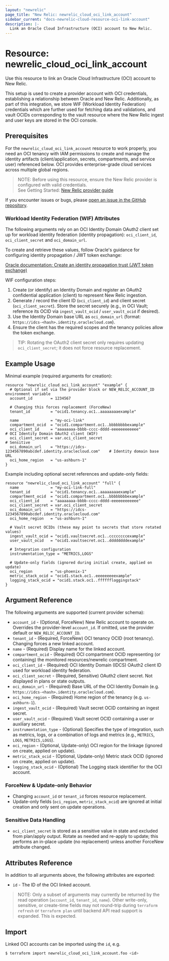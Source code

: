 ```yaml
---
layout: "newrelic"
page_title: "New Relic: newrelic_cloud_oci_link_account"
sidebar_current: "docs-newrelic-cloud-resource-oci-link-account"
description: |-
  Link an Oracle Cloud Infrastructure (OCI) account to New Relic.
---
```

# Resource: newrelic_cloud_oci_link_account

Use this resource to link an Oracle Cloud Infrastructure (OCI) account to New Relic.

This setup is used to create a provider account with OCI credentials, establishing a relationship between Oracle and New Relic. Additionally, as part of this integration, we store WIF (Workload Identity Federation) credentials which are further used for fetching data and validations, and vault OCIDs corresponding to the vault resource where the New Relic ingest and user keys are stored in the OCI console.

## Prerequisites

For the `newrelic_cloud_oci_link_account` resource to work properly, you need an OCI tenancy with IAM permissions to create and manage the identity artifacts (client/application, secrets, compartments, and service user) referenced below. OCI provides enterprise-grade cloud services across multiple global regions.

> NOTE: Before using this resource, ensure the New Relic provider is configured with valid credentials.  
> See Getting Started: [New Relic provider guide](https://registry.terraform.io/providers/newrelic/newrelic/latest/docs/guides/getting_started)

If you encounter issues or bugs, please [open an issue in the GitHub repository](https://github.com/newrelic/terraform-provider-newrelic/issues/new/choose).

### Workload Identity Federation (WIF) Attributes

The following arguments rely on an OCI Identity Domain OAuth2 client set up for workload identity federation (identity propagation): `oci_client_id`, `oci_client_secret` and `oci_domain_url`.

To create and retrieve these values, follow Oracle's guidance for configuring identity propagation / JWT token exchange:

[Oracle documentation: Create an identity propagation trust (JWT token exchange)](https://docs.oracle.com/en-us/iaas/Content/Identity/api-getstarted/json_web_token_exchange.htm#jwt_token_exchange__create-identity-propagation-trust)

WIF configuration steps:
1. Create (or identify) an Identity Domain and register an OAuth2 confidential application (client) to represent New Relic ingestion.
2. Generate / record the client ID (`oci_client_id`) and client secret (`oci_client_secret`). Store the secret securely (e.g., in OCI Vault; reference its OCID via `ingest_vault_ocid` / `user_vault_ocid` if desired).
3. Use the Identity Domain base URL as `oci_domain_url` (format: `https://idcs-<hash>.identity.oraclecloud.com`).
4. Ensure the client has the required scopes and the tenancy policies allow the token exchange.

> TIP: Rotating the OAuth2 client secret only requires updating `oci_client_secret`; it does not force resource replacement.

## Example Usage

Minimal example (required arguments for creation):

```hcl
resource "newrelic_cloud_oci_link_account" "example" {
  # Optional if set via the provider block or NEW_RELIC_ACCOUNT_ID environment variable
  account_id        = 1234567

  # Changing this forces replacement (ForceNew)
  tenant_id         = "ocid1.tenancy.oc1..aaaaaaaaexample"

  name              = "my-oci-link"
  compartment_ocid  = "ocid1.compartment.oc1..bbbbbbbbexample"
  oci_client_id     = "aaaaaaaa-bbbb-cccc-dddd-eeeeeeeeeeee"                     # OCI Identity Domain OAuth2 client (WIF)
  oci_client_secret = var.oci_client_secret                                        # Sensitive
  oci_domain_url    = "https://idcs-1234567890abcdef.identity.oraclecloud.com"    # Identity domain base URL
  oci_home_region   = "us-ashburn-1"
}
```

Example including optional secret references and update-only fields:

```hcl
resource "newrelic_cloud_oci_link_account" "full" {
  name              = "my-oci-link-full"
  tenant_id         = "ocid1.tenancy.oc1..aaaaaaaaexample"
  compartment_ocid  = "ocid1.compartment.oc1..bbbbbbbbexample"
  oci_client_id     = "aaaaaaaa-bbbb-cccc-dddd-eeeeeeeeeeee"
  oci_client_secret = var.oci_client_secret
  oci_domain_url    = "https://idcs-1234567890abcdef.identity.oraclecloud.com"
  oci_home_region   = "us-ashburn-1"

  # Vault secret OCIDs (these may point to secrets that store rotated values)
  ingest_vault_ocid = "ocid1.vaultsecret.oc1..ccccccccexample"
  user_vault_ocid   = "ocid1.vaultsecret.oc1..ddddddddexample"

  # Integration configuration
  instrumentation_type = "METRICS,LOGS"

  # Update-only fields (ignored during initial create, applied on update)
  oci_region        = "us-phoenix-1"
  metric_stack_ocid = "ocid1.stack.oc1..eeeeeeeeexample"
  logging_stack_ocid = "ocid1.stack.oc1..ffffffloggingstack"
}
```

## Argument Reference

The following arguments are supported (current provider schema):

- `account_id` - (Optional, ForceNew) New Relic account to operate on. Overrides the provider-level `account_id`. If omitted, use the provider default or `NEW_RELIC_ACCOUNT_ID`.
- `tenant_id` - (Required, ForceNew) OCI tenancy OCID (root tenancy). Changing forces a new linked account.
- `name` - (Required) Display name for the linked account.
- `compartment_ocid` - (Required) OCI compartment OCID representing (or containing) the monitored resources/newrelic compartment.
- `oci_client_id` - (Required) OCI Identity Domain (IDCS) OAuth2 client ID used for workload identity federation.
- `oci_client_secret` - (Required, Sensitive) OAuth2 client secret. Not displayed in plans or state outputs.
- `oci_domain_url` - (Required) Base URL of the OCI Identity Domain (e.g. `https://idcs-<hash>.identity.oraclecloud.com`).
- `oci_home_region` - (Required) Home region of the tenancy (e.g. `us-ashburn-1`).
- `ingest_vault_ocid` - (Required) Vault secret OCID containing an ingest secret.
- `user_vault_ocid` - (Required) Vault secret OCID containing a user or auxiliary secret.
- `instrumentation_type` - (Optional) Specifies the type of integration, such as metrics, logs, or a combination of logs and metrics (e.g., `METRICS`, `LOGS`, `METRICS,LOGS`).
- `oci_region` - (Optional, Update-only) OCI region for the linkage (ignored on create, applied on update).
- `metric_stack_ocid` - (Optional, Update-only) Metric stack OCID (ignored on create, applied on update).
- `logging_stack_ocid` - (Optional) The Logging stack identifier for the OCI account.

### ForceNew & Update-only Behavior

- Changing `account_id` or `tenant_id` forces resource replacement.
- Update-only fields (`oci_region`, `metric_stack_ocid`) are ignored at initial creation and only sent on update operations.

### Sensitive Data Handling

- `oci_client_secret` is stored as a sensitive value in state and excluded from plan/apply output. Rotate as needed and re-apply to update; this performs an in-place update (no replacement) unless another ForceNew attribute changed.

## Attributes Reference

In addition to all arguments above, the following attributes are exported:

- `id` - The ID of the OCI linked account.

> NOTE: Only a subset of arguments may currently be returned by the read operation (`account_id`, `tenant_id`, `name`). Other write-only, sensitive, or create-time fields may not round-trip during `terraform refresh` or `terraform plan` until backend API read support is expanded. This is expected.

## Import

Linked OCI accounts can be imported using the `id`, e.g.

```bash
$ terraform import newrelic_cloud_oci_link_account.foo <id>
```
